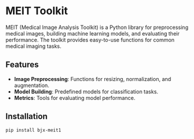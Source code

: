 # MEIT Toolkit

MEIT (Medical Image Analysis Toolkit) is a Python library for preprocessing medical images, building machine learning models, and evaluating their performance. The toolkit provides easy-to-use functions for common medical imaging tasks.

## Features

- **Image Preprocessing**: Functions for resizing, normalization, and augmentation.
- **Model Building**: Predefined models for classification tasks.
- **Metrics**: Tools for evaluating model performance.

## Installation

```bash
pip install bjx-meit1
